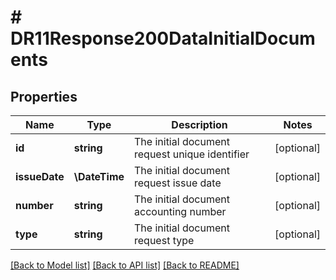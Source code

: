 # # DR11Response200DataInitialDocuments

## Properties

Name | Type | Description | Notes
------------ | ------------- | ------------- | -------------
**id** | **string** | The initial document request unique identifier | [optional]
**issueDate** | **\DateTime** | The initial document request issue date | [optional]
**number** | **string** | The initial document accounting number | [optional]
**type** | **string** | The initial document request type | [optional]

[[Back to Model list]](../../README.md#models) [[Back to API list]](../../README.md#endpoints) [[Back to README]](../../README.md)
